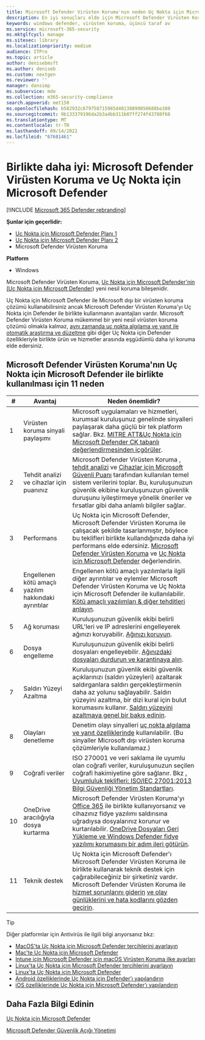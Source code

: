 ```yaml
---
title: Microsoft Defender Virüsten Koruma'nın neden Uç Nokta için Microsoft Defender ile birlikte kullanılması gerekir?
description: En iyi sonuçları elde için Microsoft Defender Virüsten Koruma'yı diğer Microsoft tekliflerinizle birlikte kullanın.
keywords: windows defender, virüsten koruma, üçüncü taraf av
ms.service: microsoft-365-security
ms.mktglfcycl: manage
ms.sitesec: library
ms.localizationpriority: medium
audience: ITPro
ms.topic: article
author: denisebmsft
ms.author: deniseb
ms.custom: nextgen
ms.reviewer: ''
manager: dansimp
ms.subservice: mde
ms.collection: m365-security-compliance
search.appverid: met150
ms.openlocfilehash: b582932c679758715985d48138099850688be380
ms.sourcegitcommit: 9b133379196da2b3a4bb311b07ff274f43780f68
ms.translationtype: MT
ms.contentlocale: tr-TR
ms.lasthandoff: 09/14/2022
ms.locfileid: "67681461"
---
```

# <a name="better-together-microsoft-defender-antivirus-and-microsoft-defender-for-endpoint"></a>Birlikte daha iyi: Microsoft Defender Virüsten Koruma ve Uç Nokta için Microsoft Defender

[!INCLUDE [Microsoft 365 Defender rebranding](../../includes/microsoft-defender.md)]


**Şunlar için geçerlidir:**

- [Uç Nokta için Microsoft Defender Planı 1](https://go.microsoft.com/fwlink/p/?linkid=2154037)
- [Uç Nokta için Microsoft Defender Planı 2](https://go.microsoft.com/fwlink/p/?linkid=2154037)
- Microsoft Defender Virüsten Koruma

**Platform**
- Windows

Microsoft Defender Virüsten Koruma, [Uç Nokta için Microsoft Defender'nin (Uç Nokta için Microsoft Defender](/microsoft-365/security/defender-endpoint/microsoft-defender-endpoint)) yeni nesil koruma bileşenidir.

Uç Nokta için Microsoft Defender ile Microsoft dışı bir virüsten koruma çözümü kullanabilirsiniz ancak Microsoft Defender Virüsten Koruma'yı Uç Nokta için Defender ile birlikte kullanmanın avantajları vardır. Microsoft Defender Virüsten Koruma mükemmel bir yeni nesil virüsten koruma çözümü olmakla kalmaz, [aynı zamanda uç nokta algılama ve yanıt ile](/microsoft-365/security/defender-endpoint/overview-endpoint-detection-response) [otomatik araştırma ve düzeltme](/microsoft-365/security/defender-endpoint/automated-investigations) gibi diğer Uç Nokta için Defender özellikleriyle birlikte ürün ve hizmetler arasında eşgüdümlü daha iyi koruma elde edersiniz.

## <a name="11-reasons-to-use-microsoft-defender-antivirus-together-with-microsoft-defender-for-endpoint"></a>Microsoft Defender Virüsten Koruma'nın Uç Nokta için Microsoft Defender ile birlikte kullanılması için 11 neden

|#|Avantaj|Neden önemlidir?|
|--|--|--|
|1|Virüsten koruma sinyali paylaşımı|Microsoft uygulamaları ve hizmetleri, kurumsal kuruluşunuz genelinde sinyalleri paylaşarak daha güçlü bir tek platform sağlar. Bkz. [MITRE ATT&Uç Nokta için Microsoft Defender CK tabanlı değerlendirmesinden içgörüler](https://www.microsoft.com/security/blog/2018/12/03/insights-from-the-mitre-attack-based-evaluation-of-windows-defender-atp/).|
|2|Tehdit analizi ve cihazlar için puanınız|Microsoft Defender Virüsten Koruma [, tehdit analizi](/microsoft-365/security/defender-endpoint/threat-analytics) ve [Cihazlar için Microsoft Güvenli Puanı](/microsoft-365/security/defender-endpoint/tvm-microsoft-secure-score-devices) tarafından kullanılan temel sistem verilerini toplar. Bu, kuruluşunuzun güvenlik ekibine kuruluşunuzun güvenlik duruşunu iyileştirmeye yönelik öneriler ve fırsatlar gibi daha anlamlı bilgiler sağlar.|
|3|Performans|Uç Nokta için Microsoft Defender, Microsoft Defender Virüsten Koruma ile çalışacak şekilde tasarlanmıştır, böylece bu teklifleri birlikte kullandığınızda daha iyi performans elde edersiniz. [Microsoft Defender Virüsten Koruma](evaluate-microsoft-defender-antivirus.md) ve [Uç Nokta için Microsoft Defender](/microsoft-365/security/defender-endpoint/evaluate-mde) değerlendirin.|
|4|Engellenen kötü amaçlı yazılım hakkındaki ayrıntılar|Engellenen kötü amaçlı yazılımlarla ilgili diğer ayrıntılar ve eylemler Microsoft Defender Virüsten Koruma ve Uç Nokta için Microsoft Defender ile kullanılabilir. [Kötü amaçlı yazılımları & diğer tehditleri anlayın](/windows/security/threat-protection/intelligence/understanding-malware).|
|5|Ağ koruması|Kuruluşunuzun güvenlik ekibi belirli URL'leri ve IP adreslerini engelleyerek ağınızı koruyabilir. [Ağınızı koruyun](/microsoft-365/security/defender-endpoint/network-protection).|
|6|Dosya engelleme|Kuruluşunuzun güvenlik ekibi belirli dosyaları engelleyebilir. [Ağınızdaki dosyaları durdurun ve karantinaya alın](/microsoft-365/security/defender-endpoint/respond-file-alerts#stop-and-quarantine-files-in-your-network).|
|7|Saldırı Yüzeyi Azaltma|Kuruluşunuzun güvenlik ekibi güvenlik açıklarınızı (saldırı yüzeyleri) azaltarak saldırganlara saldırı gerçekleştirmenin daha az yolunu sağlayabilir. Saldırı yüzeyini azaltma, bir dizi kural için bulut korumasını kullanır. [Saldırı yüzeyini azaltmaya genel bir bakış edinin](/microsoft-365/security/defender-endpoint/overview-attack-surface-reduction).|
|8|Olayları denetleme|Denetim olayı sinyalleri [uç nokta algılama ve yanıt özelliklerinde](/microsoft-365/security/defender-endpoint/overview-endpoint-detection-response) kullanılabilir. (Bu sinyaller Microsoft dışı virüsten koruma çözümleriyle kullanılamaz.)|
|9|Coğrafi veriler|ISO 270001 ve veri saklama ile uyumlu olan coğrafi veriler, kuruluşunuzun seçilen coğrafi hakimiyetine göre sağlanır. Bkz [. Uyumluluk teklifleri: ISO/IEC 27001:2013 Bilgi Güvenliği Yönetim Standartları](/microsoft-365/compliance/offering-iso-27001).|
|10|OneDrive aracılığıyla dosya kurtarma|Microsoft Defender Virüsten Koruma'yı [Office 365](/Office365/Enterprise) ile birlikte kullanıyorsanız ve cihazınız fidye yazılımı saldırısına uğradıysa dosyalarınız korunur ve kurtarılabilir. [OneDrive Dosyaları Geri Yükleme ve Windows Defender fidye yazılımı korumasını bir adım ileri götürün](https://techcommunity.microsoft.com/t5/Microsoft-OneDrive-Blog/OneDrive-Files-Restore-and-Windows-Defender-takes-ransomware/ba-p/188001).|
|11|Teknik destek|Uç Nokta için Microsoft Defender'ı Microsoft Defender Virüsten Koruma ile birlikte kullanarak teknik destek için çağırabileceğiniz bir şirketiniz vardır. Microsoft Defender Virüsten Koruma ile [hizmet sorunlarını giderin](/microsoft-365/security/defender-endpoint/troubleshoot-mdatp) [ve olay günlüklerini ve hata kodlarını gözden geçirin](troubleshoot-microsoft-defender-antivirus.md).|

> [!TIP]
> Diğer platformlar için Antivirüs ile ilgili bilgi arıyorsanız bkz:
> - [MacOS'ta Uç Nokta için Microsoft Defender tercihlerini ayarlayın](mac-preferences.md)
> - [Mac'te Uç Nokta için Microsoft Defender](microsoft-defender-endpoint-mac.md)
> - [Intune için Microsoft Defender için macOS Virüsten Koruma ilke ayarları](/mem/intune/protect/antivirus-microsoft-defender-settings-macos)
> - [Linux'ta Uç Nokta için Microsoft Defender tercihlerini ayarlayın](linux-preferences.md)
> - [Linux'ta Uç Nokta için Microsoft Defender](microsoft-defender-endpoint-linux.md)
> - [Android özelliklerinde Uç Nokta için Defender’ı yapılandırın](android-configure.md)
> - [iOS özelliklerinde Uç Nokta için Microsoft Defender’ı yapılandırın](ios-configure-features.md)

## <a name="learn-more"></a>Daha Fazla Bilgi Edinin

[Uç Nokta için Microsoft Defender](/microsoft-365/security/defender-endpoint/microsoft-defender-endpoint)

[Microsoft Defender Güvenlik Açığı Yönetimi](/microsoft-365/security/defender-endpoint/next-gen-threat-and-vuln-mgt)
